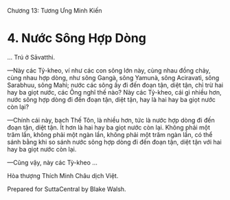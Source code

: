  

Chương 13: Tương Ưng Minh Kiến

# 4\. Nước Sông Hợp Dòng

… Trú ở Sāvatthi.

—Này các Tỷ-kheo, ví như các con sông lớn này, cùng nhau đồng chảy, cùng nhau hợp dòng, như sông Gangà, sông Yamunà, sông Aciravatì, sông Sarabhuu, sông Mahì; nước các sông ấy đi đến đoạn tận, diệt tận, chỉ trừ hai hay ba giọt nước, các Ông nghĩ thế nào? Này các Tỷ-kheo, cái gì nhiều hơn, nước sông hợp dòng đi đến đoạn tận, diệt tận, hay là hai hay ba giọt nước còn lại?

—Chính cái này, bạch Thế Tôn, là nhiều hơn, tức là nước hợp dòng đi đến đoạn tận, diệt tận. Ít hơn là hai hay ba giọt nước còn lại. Không phải một trăm lần, không phải một ngàn lần, không phải một trăm ngàn lần, có thể sánh bằng khi so sánh nước sông hợp dòng đi đến đoạn tận, diệt tận với hai hay ba giọt nước còn lại.

—Cũng vậy, này các Tỳ-kheo …

Hòa thượng Thích Minh Châu dịch Việt.

Prepared for SuttaCentral by Blake Walsh.